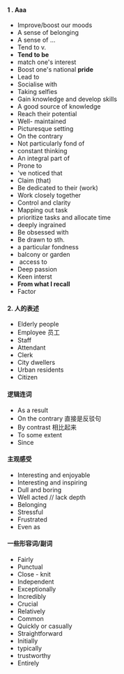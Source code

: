 #### 1 . Aaa
- Improve/boost our moods
- A sense of belonging
- A sense of ...
- Tend to v.
- **Tend to be**
- match one's interest
- Boost one's national **pride**
- Lead to
- Socialise with
- Taking selfies
- Gain knowledge and develop skills
- A good source of knowledge
- Reach their potential
- Well- maintained
- Picturesque setting
- On the contrary
- Not particularly fond of
- constant thinking
- An integral part of
- Prone to
- 've noticed that
- Claim (that)
- Be dedicated to their (work)
- Work closely together
- Control and clarity
- Mapping out task
- prioritize tasks and allocate time
- deeply ingrained
- Be obsessed with
- Be drawn to sth.
- a particular fondness
- balcony or garden
-  access to
- Deep passion
- Keen interst
- **From what I recall**
- Factor
#### 2. 人的表述
- Elderly people
- Employee 员工
- Staff
- Attendant
- Clerk
- City dwellers
- Urban residents
- Citizen
#### 逻辑连词
- As a result
- On the contrary 直接是反驳句
- By contrast 相比起来
- To some extent
- Since
#### 主观感受
- Interesting and enjoyable
- Interesting and inspiring
- Dull and boring
- Well acted // lack depth
- Belonging
- Stressful
- Frustrated
- Even as
#### 一些形容词/副词
- Fairly
- Punctual
- Close - knit
- Independent
- Exceptionally
- Incredibly
- Crucial
- Relatively
- Common
- Quickly or casually
- Straightforward
- Initially
- typically
- trustworthy
- Entirely